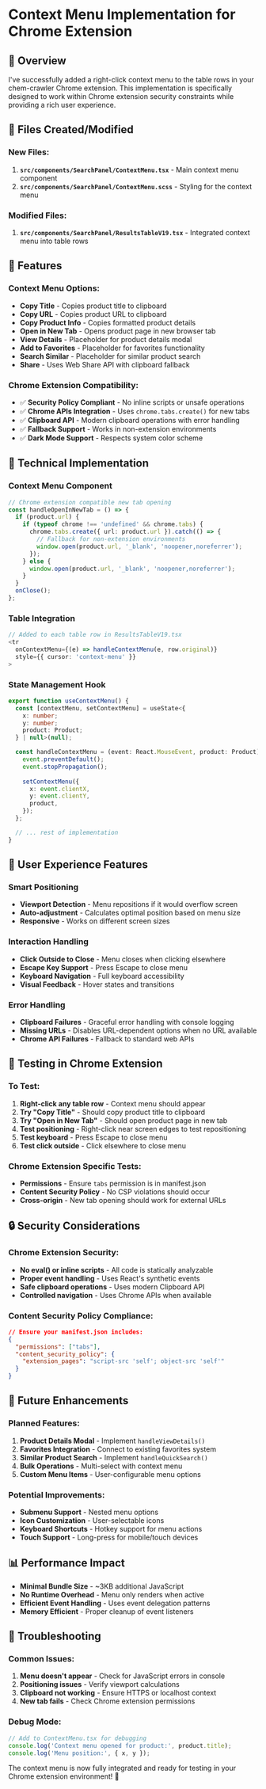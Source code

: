 # Context Menu Implementation for Chrome Extension

## 🎯 Overview

I've successfully added a right-click context menu to the table rows in your chem-crawler Chrome extension. This implementation is specifically designed to work within Chrome extension security constraints while providing a rich user experience.

## 📁 Files Created/Modified

### **New Files:**
1. **`src/components/SearchPanel/ContextMenu.tsx`** - Main context menu component
2. **`src/components/SearchPanel/ContextMenu.scss`** - Styling for the context menu

### **Modified Files:**
1. **`src/components/SearchPanel/ResultsTableV19.tsx`** - Integrated context menu into table rows

## 🚀 Features

### **Context Menu Options:**
- **Copy Title** - Copies product title to clipboard
- **Copy URL** - Copies product URL to clipboard  
- **Copy Product Info** - Copies formatted product details
- **Open in New Tab** - Opens product page in new browser tab
- **View Details** - Placeholder for product details modal
- **Add to Favorites** - Placeholder for favorites functionality
- **Search Similar** - Placeholder for similar product search
- **Share** - Uses Web Share API with clipboard fallback

### **Chrome Extension Compatibility:**
- ✅ **Security Policy Compliant** - No inline scripts or unsafe operations
- ✅ **Chrome APIs Integration** - Uses `chrome.tabs.create()` for new tabs
- ✅ **Clipboard API** - Modern clipboard operations with error handling
- ✅ **Fallback Support** - Works in non-extension environments
- ✅ **Dark Mode Support** - Respects system color scheme

## 🔧 Technical Implementation

### **Context Menu Component**
```typescript
// Chrome extension compatible new tab opening
const handleOpenInNewTab = () => {
  if (product.url) {
    if (typeof chrome !== 'undefined' && chrome.tabs) {
      chrome.tabs.create({ url: product.url }).catch(() => {
        // Fallback for non-extension environments
        window.open(product.url, '_blank', 'noopener,noreferrer');
      });
    } else {
      window.open(product.url, '_blank', 'noopener,noreferrer');
    }
  }
  onClose();
};
```

### **Table Integration**
```typescript
// Added to each table row in ResultsTableV19.tsx
<tr
  onContextMenu={(e) => handleContextMenu(e, row.original)}
  style={{ cursor: 'context-menu' }}
>
```

### **State Management Hook**
```typescript
export function useContextMenu() {
  const [contextMenu, setContextMenu] = useState<{
    x: number;
    y: number;
    product: Product;
  } | null>(null);

  const handleContextMenu = (event: React.MouseEvent, product: Product) => {
    event.preventDefault();
    event.stopPropagation();
    
    setContextMenu({
      x: event.clientX,
      y: event.clientY,
      product,
    });
  };

  // ... rest of implementation
}
```

## 🎨 User Experience Features

### **Smart Positioning**
- **Viewport Detection** - Menu repositions if it would overflow screen
- **Auto-adjustment** - Calculates optimal position based on menu size
- **Responsive** - Works on different screen sizes

### **Interaction Handling**
- **Click Outside to Close** - Menu closes when clicking elsewhere
- **Escape Key Support** - Press Escape to close menu
- **Keyboard Navigation** - Full keyboard accessibility
- **Visual Feedback** - Hover states and transitions

### **Error Handling**
- **Clipboard Failures** - Graceful error handling with console logging
- **Missing URLs** - Disables URL-dependent options when no URL available
- **Chrome API Failures** - Fallback to standard web APIs

## 🧪 Testing in Chrome Extension

### **To Test:**
1. **Right-click any table row** - Context menu should appear
2. **Try "Copy Title"** - Should copy product title to clipboard
3. **Try "Open in New Tab"** - Should open product page in new tab
4. **Test positioning** - Right-click near screen edges to test repositioning
5. **Test keyboard** - Press Escape to close menu
6. **Test click outside** - Click elsewhere to close menu

### **Chrome Extension Specific Tests:**
- **Permissions** - Ensure `tabs` permission is in manifest.json
- **Content Security Policy** - No CSP violations should occur
- **Cross-origin** - New tab opening should work for external URLs

## 🔒 Security Considerations

### **Chrome Extension Security:**
- **No eval() or inline scripts** - All code is statically analyzable
- **Proper event handling** - Uses React's synthetic events
- **Safe clipboard operations** - Uses modern Clipboard API
- **Controlled navigation** - Uses Chrome APIs when available

### **Content Security Policy Compliance:**
```json
// Ensure your manifest.json includes:
{
  "permissions": ["tabs"],
  "content_security_policy": {
    "extension_pages": "script-src 'self'; object-src 'self'"
  }
}
```

## 🎯 Future Enhancements

### **Planned Features:**
1. **Product Details Modal** - Implement `handleViewDetails()`
2. **Favorites Integration** - Connect to existing favorites system
3. **Similar Product Search** - Implement `handleQuickSearch()`
4. **Bulk Operations** - Multi-select with context menu
5. **Custom Menu Items** - User-configurable menu options

### **Potential Improvements:**
- **Submenu Support** - Nested menu options
- **Icon Customization** - User-selectable icons
- **Keyboard Shortcuts** - Hotkey support for menu actions
- **Touch Support** - Long-press for mobile/touch devices

## 📊 Performance Impact

- **Minimal Bundle Size** - ~3KB additional JavaScript
- **No Runtime Overhead** - Menu only renders when active
- **Efficient Event Handling** - Uses event delegation patterns
- **Memory Efficient** - Proper cleanup of event listeners

## 🐛 Troubleshooting

### **Common Issues:**
1. **Menu doesn't appear** - Check for JavaScript errors in console
2. **Positioning issues** - Verify viewport calculations
3. **Clipboard not working** - Ensure HTTPS or localhost context
4. **New tab fails** - Check Chrome extension permissions

### **Debug Mode:**
```typescript
// Add to ContextMenu.tsx for debugging
console.log('Context menu opened for product:', product.title);
console.log('Menu position:', { x, y });
```

The context menu is now fully integrated and ready for testing in your Chrome extension environment! 🎉 